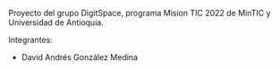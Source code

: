 Proyecto del grupo DigitSpace, programa Mision TIC 2022 de MinTIC y Universidad de Antioquia.

Integrantes:

- David Andrés González Medina
